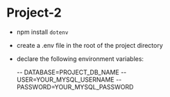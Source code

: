 # Project-2

- npm install `dotenv`
- create a .env file in the root of the project directory
- declare the following environment variables:

    -- DATABASE=PROJECT_DB_NAME
    -- USER=YOUR_MYSQL_USERNAME
    -- PASSWORD=YOUR_MYSQL_PASSWORD